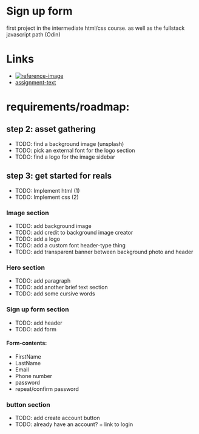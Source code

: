 # Sign up form

first project in the intermediate html/css course. as well as the fullstack javascript path (Odin)

# Links

- [![reference-image](https://cdn.statically.io/gh/TheOdinProject/curriculum/5f37d43908ef92499e95a9b90fc3cc291a95014c/html_css/project-sign-up-form/sign-up-form.png)](https://cdn.statically.io/)
- [assignment-text](https://www.theodinproject.com/lessons/node-path-intermediate-html-and-css-sign-up-form)

# requirements/roadmap:

## step 2: asset gathering

- TODO: find a background image (unsplash)
- TODO: pick an external font for the logo section
- TODO: find a logo for the image sidebar

## step 3: get started for reals

- TODO: Implement html (1)
- TODO: Implement css (2)

### Image section

- TODO: add background image
- TODO: add credit to background image creator
- TODO: add a logo
- TODO: add a custom font header-type thing
- TODO: add transparent banner between background photo and header

### Hero section

- TODO: add paragraph
- TODO: add another brief text section
- TODO: add some cursive words

### Sign up form section

- TODO: add header
- TODO: add form

#### Form-contents:

- FirstName
- LastName
- Email
- Phone number
- password
- repeat/confirm password

### button section

- TODO: add create account button
- TODO: already have an account? + link to login
